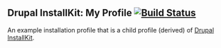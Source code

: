 ## Drupal InstallKit: My Profile  [![Build Status](https://travis-ci.org/amcgowanca/drupal_installkit-my_profile.svg?branch=7.x-1.x)](https://travis-ci.org/amcgowanca/drupal_installkit-my_profile)

An example installation profile that is a child profile (derived) of [Drupal InstallKit](http://github.com/amcgowanca/drupal_installkit).
